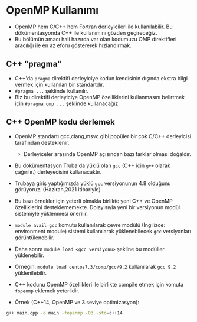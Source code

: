 # OpenMP Kullanımı

- OpenMP hem C/C++ hem Fortran derleyicileri ile kullanılabilir. Bu dökümentasyonda C++ ile kullanımını gözden geçireceğiz.
- Bu bölümün amacı hali hazırda var olan kodumuzu OMP direktifleri aracılığı ile en az eforu göstererek hızlandırmak.

## C++ "pragma"

- C++'da `pragma` direktifi derleyiciye kodun kendisinin dışında ekstra bilgi vermek için kullanılan bir standartdır.
- `#pragma ...` şeklinde kullanılır.
- Biz bu direktifi derleyiciye OpenMP özelliklerini kullanmasını belirtmek için `#pragma omp ...` şeklinde kullanacağız.

## C++ OpenMP kodu derlemek

- OpenMP standartı gcc,clang,msvc gibi popüler bir çok C/C++ derleyicisi tarafından desteklenir.
	- Derleyiceler arasında OpenMP açısından bazı farklar olması doğaldır.
- Bu dokümentasyon Truba'da yüklü olan `gcc` (C++ için `g++` olarak çağırılır.) derleyecisini kullanacaktır.


- Trubaya giriş yaptığımızda yüklü `gcc` versiyonunun 4.8 olduğunu görüyoruz. (Haziran,2021 itibariyle)
- Bu bazı örnekler için yeterli olmakla birlikte yeni C++ ve OpenMP özelliklerini desteklememekte. Dolayısıyla yeni bir versiyonun modül sistemiyle yüklenmesi önerilir.
- `module avail gcc` komutu kullanılarak çevre modülü (İngilizce: environment module) sistemi kullanılarak yüklenebilecek `gcc` versiyonları görüntülenebilir.
- Daha sonra `module load <gcc versiyonu>` şekline bu modüller yüklenebilir. 
- Örneğin: `module load centos7.3/comp/gcc/9.2` kullanılarak `gcc 9.2` yüklenilebilir. 


- C++ kodunu OpenMP özellikleri ile birlikte compile etmek için komuta `-fopenmp` eklemek yeterlidir.
- Örnek (C++14, OpenMP ve 3.seviye optimizasyon):

``` bash
g++ main.cpp -o main -fopenmp -O3 -std=c++14
```
